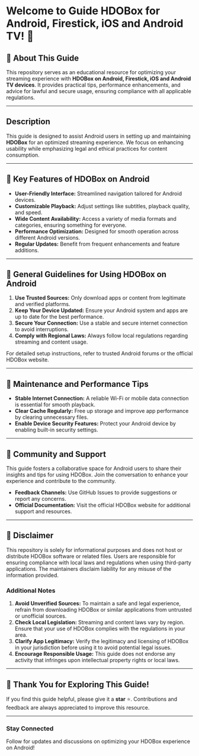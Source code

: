 # Welcome to Guide HDOBox for Android, Firestick, iOS and Android TV! 📱

## 🌟 About This Guide
This repository serves as an educational resource for optimizing your streaming experience with **HDOBox on Android, Firestick, iOS and Android TV devices**. It provides practical tips, performance enhancements, and advice for lawful and secure usage, ensuring compliance with all applicable regulations.

---

## Description
This guide is designed to assist Android users in setting up and maintaining **HDOBox** for an optimized streaming experience. We focus on enhancing usability while emphasizing legal and ethical practices for content consumption.

---

## 🚀 Key Features of HDOBox on Android
- **User-Friendly Interface:** Streamlined navigation tailored for Android devices.
- **Customizable Playback:** Adjust settings like subtitles, playback quality, and speed.
- **Wide Content Availability:** Access a variety of media formats and categories, ensuring something for everyone.
- **Performance Optimization:** Designed for smooth operation across different Android versions.
- **Regular Updates:** Benefit from frequent enhancements and feature additions.

---

## 📂 General Guidelines for Using HDOBox on Android
1. **Use Trusted Sources:** Only download apps or content from legitimate and verified platforms.
2. **Keep Your Device Updated:** Ensure your Android system and apps are up to date for the best performance.
3. **Secure Your Connection:** Use a stable and secure internet connection to avoid interruptions.
4. **Comply with Regional Laws:** Always follow local regulations regarding streaming and content usage.

For detailed setup instructions, refer to trusted Android forums or the official HDOBox website.

---

## 🔧 Maintenance and Performance Tips
- **Stable Internet Connection:** A reliable Wi-Fi or mobile data connection is essential for smooth playback.
- **Clear Cache Regularly:** Free up storage and improve app performance by clearing unnecessary files.
- **Enable Device Security Features:** Protect your Android device by enabling built-in security settings.

---

## 🤝 Community and Support
This guide fosters a collaborative space for Android users to share their insights and tips for using HDOBox. Join the conversation to enhance your experience and contribute to the community.

- **Feedback Channels:** Use GitHub Issues to provide suggestions or report any concerns.
- **Official Documentation:** Visit the official HDOBox website for additional support and resources.

---

## 📜 Disclaimer
This repository is solely for informational purposes and does not host or distribute HDOBox software or related files. Users are responsible for ensuring compliance with local laws and regulations when using third-party applications. The maintainers disclaim liability for any misuse of the information provided.

### Additional Notes
1. **Avoid Unverified Sources:** To maintain a safe and legal experience, refrain from downloading HDOBox or similar applications from untrusted or unofficial sources.
2. **Check Local Legislation:** Streaming and content laws vary by region. Ensure that your use of HDOBox complies with the regulations in your area.
3. **Clarify App Legitimacy:** Verify the legitimacy and licensing of HDOBox in your jurisdiction before using it to avoid potential legal issues.
4. **Encourage Responsible Usage:** This guide does not endorse any activity that infringes upon intellectual property rights or local laws.

---

## 🌟 Thank You for Exploring This Guide!
If you find this guide helpful, please give it a **star** ⭐. Contributions and feedback are always appreciated to improve this resource.

---

### **Stay Connected**
Follow for updates and discussions on optimizing your HDOBox experience on Android!
